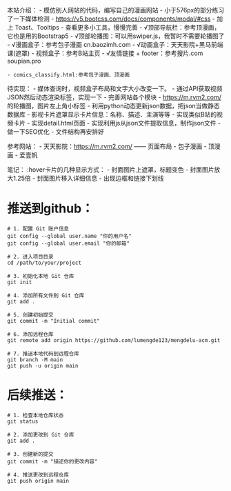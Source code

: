 本站介绍：
    - 模仿别人网站的代码，编写自己的漫画网站
    - 小于576px的部分练习了一下媒体检测
    - https://v5.bootcss.com/docs/components/modal/#css
        - 加上 Toast、Tooltips
        - 查看更多小工具，慢慢完善
    - √顶部导航栏：参考顶漫画，它也是用的Bootstrap5
    - √顶部轮播图：可以用swiper.js，我暂时不需要轮播图了
    - √漫画盒子：参考包子漫画 cn.baozimh.com
    - √动画盒子：天天影院+黑马前端课(遮罩)
    - 视频盒子：参考B站主页
    - √友情链接 + footer：参考搜片.com  soupian.pro 

    - comics_classify.html:参考包子漫画、顶漫画

待实现：
    - 媒体查询时，视频盒子布局和文字大小改变一下。
    - 通过API获取视频JSON然后动态渲染标签，实现一下
    - 完善网站各个模块
    - https://m.rvm2.com/ 的轮播图，图片左上角小标签
    - 利用python动态更新json数据，把json当做静态数据库
    - 影视卡片遮罩显示卡片信息：名称、描述、主演等等
    - 实现类似B站的视频卡片
    - 实现detail.html页面
    - 实现利用js从json文件提取信息，制作json文件
    - 做一下SEO优化
    - 文件结构再安排好

参考网站：
    - 天天影院：https://m.rvm2.com/ —— 页面布局
    - 包子漫画
    - 顶漫画
    - 爱壹帆

笔记：
    :hover卡片的几种显示方式：
    - 封面图片上遮罩，标题变色
    - 封面图片放大1.25倍
    - 封面图片移入详细信息
    - 出现边框和链接下划线

# 推送到github：
    # 1. 配置 Git 账户信息
    git config --global user.name "你的用户名"
    git config --global user.email "你的邮箱"

    # 2. 进入项目目录
    cd /path/to/your/project

    # 3. 初始化本地 Git 仓库
    git init

    # 4. 添加所有文件到 Git 仓库
    git add .

    # 5. 创建初始提交
    git commit -m "Initial commit"

    # 6. 添加远程仓库
    git remote add origin https://github.com/lumengde123/mengdelu-acm.git

    # 7. 推送本地代码到远程仓库
    git branch -M main
    git push -u origin main

# 后续推送：
    # 1. 检查本地仓库状态
    git status

    # 2. 添加更改到 Git 仓库
    git add .

    # 3. 创建新的提交
    git commit -m "描述你的更改内容"

    # 4. 推送更改到远程仓库
    git push origin main


